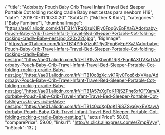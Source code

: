 {
	"title": "Adorbaby Pouch Baby Crib Travel Infant Travel Bed Sleeper Portable Cot folding rocking cradle Baby nest cestas para newborn H19",
	"date": "2018-10-31 10:30:20",
	"SubCat": ["Mother & Kids"],
	"categories": ["Baby Furniture"],
	"thumbnailImage": "https://ae01.alicdn.com/kf/HTB14YRgXjzuK1Rjy0Fpq6yEpFXaZ/Adorbaby-Pouch-Baby-Crib-Travel-Infant-Travel-Bed-Sleeper-Portable-Cot-folding-rocking-cradle-Baby-nest.jpg_220x220.jpg",
	"BigImage": ["https://ae01.alicdn.com/kf/HTB14YRgXjzuK1Rjy0Fpq6yEpFXaZ/Adorbaby-Pouch-Baby-Crib-Travel-Infant-Travel-Bed-Sleeper-Portable-Cot-folding-rocking-cradle-Baby-nest.jpg","https://ae01.alicdn.com/kf/HTB1lv7rXbvpK1RjSZFqq6AXUVXaT/Adorbaby-Pouch-Baby-Crib-Travel-Infant-Travel-Bed-Sleeper-Portable-Cot-folding-rocking-cradle-Baby-nest.jpg","https://ae01.alicdn.com/kf/HTB10c8gXc_vK1Rjy0Foq6xIxVXau/Adorbaby-Pouch-Baby-Crib-Travel-Infant-Travel-Bed-Sleeper-Portable-Cot-folding-rocking-cradle-Baby-nest.jpg","https://ae01.alicdn.com/kf/HTB1A57pXgTqK1RjSZPhq6xfOFXam/Adorbaby-Pouch-Baby-Crib-Travel-Infant-Travel-Bed-Sleeper-Portable-Cot-folding-rocking-cradle-Baby-nest.jpg","https://ae01.alicdn.com/kf/HTB140cpXgDqK1RjSZSyq6yxEVXav/Adorbaby-Pouch-Baby-Crib-Travel-Infant-Travel-Bed-Sleeper-Portable-Cot-folding-rocking-cradle-Baby-nest.jpg"],
	"actualPrice": 58.00,
	"comparePrice": 59.00,
	"linkurl": "http://s.click.aliexpress.com/e/ZmpRVyy",
	"inStock": 132
}
